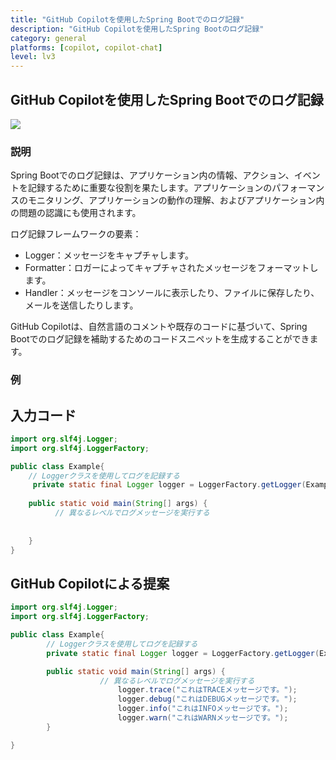 ```yaml
---
title: "GitHub Copilotを使用したSpring Bootでのログ記録"
description: "GitHub Copilotを使用したSpring Bootのログ記録"
category: general
platforms: [copilot, copilot-chat]
level: lv3
---
```

 
## GitHub Copilotを使用したSpring Bootでのログ記録
[<img src="https://img.shields.io/badge/Lv3-Mature_Best_Practice-brightgreen">](https://github.com/orgs/AI-Native-Development/projects/1/)
 
### 説明
Spring Bootでのログ記録は、アプリケーション内の情報、アクション、イベントを記録するために重要な役割を果たします。アプリケーションのパフォーマンスのモニタリング、アプリケーションの動作の理解、およびアプリケーション内の問題の認識にも使用されます。

ログ記録フレームワークの要素：
- Logger：メッセージをキャプチャします。
- Formatter：ロガーによってキャプチャされたメッセージをフォーマットします。
- Handler：メッセージをコンソールに表示したり、ファイルに保存したり、メールを送信したりします。

GitHub Copilotは、自然言語のコメントや既存のコードに基づいて、Spring Bootでのログ記録を補助するためのコードスニペットを生成することができます。

### 例

## 入力コード

```java
import org.slf4j.Logger;
import org.slf4j.LoggerFactory;

public class Example{
    // Loggerクラスを使用してログを記録する
     private static final Logger logger = LoggerFactory.getLogger(Example.class);
     
    public static void main(String[] args) {
          // 異なるレベルでログメッセージを実行する
            
    
    }
}

```
## GitHub Copilotによる提案
```java
import org.slf4j.Logger;
import org.slf4j.LoggerFactory;

public class Example{
        // Loggerクラスを使用してログを記録する
        private static final Logger logger = LoggerFactory.getLogger(Example.class);

        public static void main(String[] args) {
                    // 異なるレベルでログメッセージを実行する
                        logger.trace("これはTRACEメッセージです。");
                        logger.debug("これはDEBUGメッセージです。");
                        logger.info("これはINFOメッセージです。");
                        logger.warn("これはWARNメッセージです。");
        }

}
```
